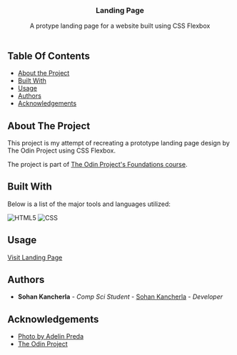 <br/>
<p align="center">
  <h3 align="center">Landing Page</h3>

  <p align="center">
    A protype landing page for a website built using CSS Flexbox
    <br/>
    <br/>
  </p>
</p>

## Table Of Contents

* [About the Project](#about-the-project)
* [Built With](#built-with)
* [Usage](#usage)
* [Authors](#authors)
* [Acknowledgements](#acknowledgements)

## About The Project

This project is my attempt of recreating a prototype landing page design by The Odin Project using CSS Flexbox.

The project is part of [The Odin Project's Foundations course](https://www.theodinproject.com/lessons/foundations-landing-page).

## Built With

Below is a list of the major tools and languages utilized:

  ![HTML5](https://img.shields.io/badge/html5-%23E34F26.svg?style=for-the-badge&logo=html5&logoColor=white)
  ![CSS](https://img.shields.io/badge/CSS3-1572B6?style=for-the-badge&logo=css3&logoColor=white)

## Usage

[Visit Landing Page](https://sohankancherla.github.io/landing-page/)

## Authors

* **Sohan Kancherla** - *Comp Sci Student* - [Sohan Kancherla](https://github.com/sohankancherla) - *Developer*

## Acknowledgements

* [Photo by Adelin Preda](https://unsplash.com/photos/a-view-of-the-night-showing-stars--tOr_T4qTpQ/)  
* [The Odin Project](https://www.theodinproject.com/)



